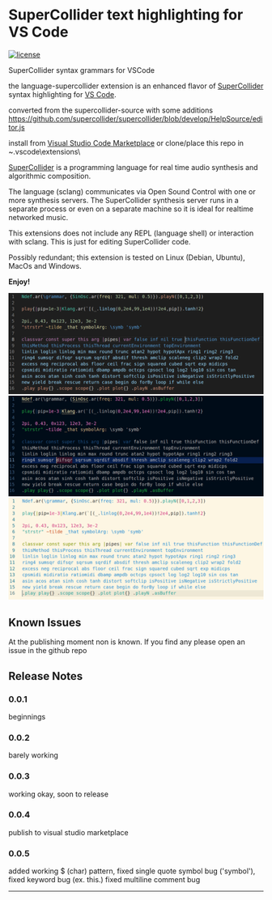 # SuperCollider text highlighting for VS Code

[![license](https://img.shields.io/badge/license-MIT-brightgreen.svg)](https://raw.githubusercontent.com/salkin-mada/vscode_supercollider/master/LICENSE.md)

SuperCollider syntax grammars for VSCode

the language-supercollider extension is an enhanced flavor of [SuperCollider](https://supercollider.github.io/) syntax highlighting for [VS Code](https://code.visualstudio.com/).

converted from the supercollider-source with some additions
https://github.com/supercollider/supercollider/blob/develop/HelpSource/editor.js

install from [Visual Studio Code Marketplace](https://marketplace.visualstudio.com/vscode) or clone/place this repo in ~\.vscode\extensions\

[SuperCollider](https://supercollider.github.io/) is a programming language for real time audio synthesis and algorithmic composition.

The language (sclang) communicates via Open Sound Control with one or more synthesis servers. The SuperCollider synthesis server runs in a separate process or even on a separate machine so it is ideal for realtime networked music.

This extensions does not include any REPL (language shell) or interaction with sclang. This is just for editing SuperCollider code.

Possibly redundant; this extension is tested on Linux (Debian, Ubuntu), MacOs and Windows.

**Enjoy!**

![example1](images/example1.png "example1")
![example2](images/example2.png "example2")
![example3](images/example3.png "example3")

## Known Issues

At the publishing moment non is known. If you find any please open an issue in the github repo

## Release Notes

### 0.0.1

beginnings

### 0.0.2

barely working

### 0.0.3

working okay, soon to release

### 0.0.4

publish to visual studio marketplace

### 0.0.5

added working $ (char) pattern,
fixed single quote symbol bug ('symbol'),
fixed keyword bug (ex. this.)
fixed multiline comment bug

---------------------------------------------------------------------------------------
